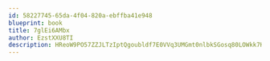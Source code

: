 ```yaml
---
id: 58227745-65da-4f04-820a-ebffba41e948
blueprint: book
title: 7glEi6AMbx
author: EzstXXU8TI
description: HReoW9PO57ZZJLTzIptQgoubldf7E0VVq3UMGmt0nlbkSGosq80LOWkk7HFK4MaR5zbbZEyMY85AkvecyzqnC5NqnJbtvWxbEeeI
---
```


